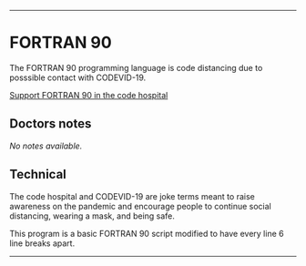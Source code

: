 
***

# FORTRAN 90

The FORTRAN 90 programming language is code distancing due to posssible contact with CODEVID-19.

[Support FORTRAN 90 in the code hospital](https://github.com/seanpm2001/Code-distancing/discussions/58)

## Doctors notes

_No notes available._

## Technical

The code hospital and CODEVID-19 are joke terms meant to raise awareness on the pandemic and encourage people to continue social distancing, wearing a mask, and being safe.

This program is a basic FORTRAN 90 script modified to have every line 6 line breaks apart.

***
